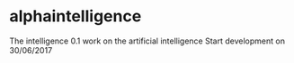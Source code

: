 # alphaintelligence
The intelligence 0.1 
work on the artificial intelligence 
Start development on 30/06/2017
